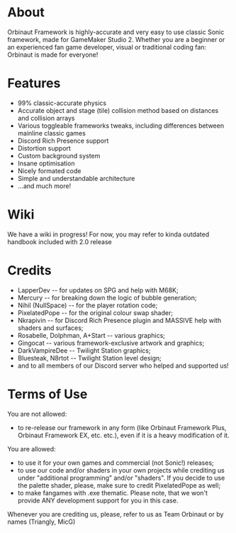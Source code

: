 # About
Orbinaut Framework is highly-accurate and very easy to use classic Sonic framework, made for GameMaker Studio 2. 
Whether you are a beginner or an experienced fan game developer, visual or traditional coding fan: Orbinaut is made for everyone!

# Features
- 99% classic-accurate physics
- Accurate object and stage (tile) collision method based on distances and collision arrays
- Various toggleable frameworks tweaks, including differences between mainline classic games
- Discord Rich Presence support
- Distortion support
- Custom background system
- Insane optimisation
- Nicely formated code
- Simple and understandable architecture
- ...and much more!

# Wiki
We have a wiki in progress! For now, you may refer to kinda outdated handbook included with 2.0 release

# Credits
- LapperDev -- for updates on SPG and help with M68K;
- Mercury -- for breaking down the logic of bubble generation;
- Nihil (NullSpace) -- for the player rotation code;
- PixelatedPope -- for the original colour swap shader;
- Nkrapivin -- for Discord Rich Presence plugin and MASSIVE help with shaders and surfaces;
- Rosabelle, Dolphman, A+Start -- various graphics;
- Gingocat -- various framework-exclusive artwork and graphics;
- DarkVampireDee -- Twilight Station graphics;
- Bluesteak, N8rtot -- Twilight Station level design;
- and to all members of our Discord server who helped and supported us!

# Terms of Use
You are not allowed:
- to re-release our framework in any form (like Orbinaut Framework Plus, Orbinaut Framework EX, etc. etc.), even if it is a heavy modification of it.

You are allowed:
- to use it for your own games and commercial (not Sonic!) releases;
- to use our code and/or shaders in your own projects while crediting us under "additional programming" and/or "shaders". If you decide to use the palette shader, please, make sure to credit PixelatedPope as well;
- to make fangames with .exe thematic. Please note, that we won't provide ANY development support for you in this case.

Whenever you are crediting us, please, refer to us as Team Orbinaut or by names (Triangly, MicG)
